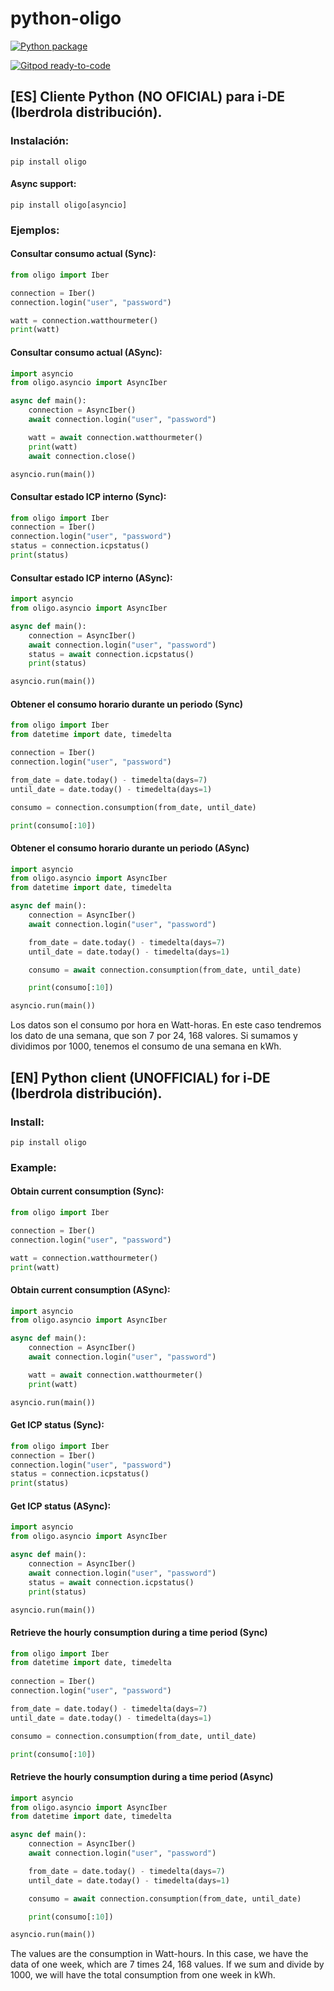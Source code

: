 # python-oligo

[![Python package](https://github.com/hectorespert/python-oligo/actions/workflows/test.yml/badge.svg)](https://github.com/hectorespert/python-oligo/actions/workflows/test.yml)

[![Gitpod ready-to-code](https://img.shields.io/badge/Gitpod-ready--to--code-blue?logo=gitpod)](https://gitpod.io/#https://github.com/hectorespert/python-oligo)

## [ES] Cliente Python (NO OFICIAL) para i-DE (Iberdrola distribución).
### Instalación:

```
pip install oligo
```
#### Async support:

```
pip install oligo[asyncio]
```
### Ejemplos:

#### Consultar consumo actual (Sync):

```python
from oligo import Iber

connection = Iber()
connection.login("user", "password")

watt = connection.watthourmeter()
print(watt)
```

#### Consultar consumo actual (ASync):

```python
import asyncio
from oligo.asyncio import AsyncIber

async def main():
    connection = AsyncIber()
    await connection.login("user", "password")

    watt = await connection.watthourmeter()
    print(watt)
    await connection.close()

asyncio.run(main())
```

#### Consultar estado ICP interno (Sync):

```python
from oligo import Iber
connection = Iber()
connection.login("user", "password")
status = connection.icpstatus()
print(status)
```

#### Consultar estado ICP interno (ASync):

```python
import asyncio
from oligo.asyncio import AsyncIber

async def main():
    connection = AsyncIber()
    await connection.login("user", "password")
    status = await connection.icpstatus()
    print(status)

asyncio.run(main())
```

#### Obtener el consumo horario durante un periodo (Sync)

```python
from oligo import Iber
from datetime import date, timedelta

connection = Iber()
connection.login("user", "password")

from_date = date.today() - timedelta(days=7)
until_date = date.today() - timedelta(days=1)

consumo = connection.consumption(from_date, until_date)

print(consumo[:10])
```

#### Obtener el consumo horario durante un periodo (ASync)

```python
import asyncio
from oligo.asyncio import AsyncIber
from datetime import date, timedelta

async def main():
    connection = AsyncIber()
    await connection.login("user", "password")

    from_date = date.today() - timedelta(days=7)
    until_date = date.today() - timedelta(days=1)

    consumo = await connection.consumption(from_date, until_date)

    print(consumo[:10])

asyncio.run(main())
```

Los datos son el consumo por hora en Watt-horas. En este caso tendremos los
dato de una semana, que son 7 por 24, 168 valores. Si sumamos y dividimos
por 1000, tenemos el consumo de una semana en kWh.

## [EN] Python client (UNOFFICIAL) for i-DE (Iberdrola distribución).
### Install:

```
pip install oligo
```
### Example:
#### Obtain current consumption (Sync):

```python
from oligo import Iber

connection = Iber()
connection.login("user", "password")

watt = connection.watthourmeter()
print(watt)
```
#### Obtain current consumption (ASync):

```python
import asyncio
from oligo.asyncio import AsyncIber

async def main():
    connection = AsyncIber()
    await connection.login("user", "password")

    watt = await connection.watthourmeter()
    print(watt)

asyncio.run(main())
```

#### Get ICP status (Sync):

```python
from oligo import Iber
connection = Iber()
connection.login("user", "password")
status = connection.icpstatus()
print(status)
```

#### Get ICP status (ASync):

```python
import asyncio
from oligo.asyncio import AsyncIber

async def main():
    connection = AsyncIber()
    await connection.login("user", "password")
    status = await connection.icpstatus()
    print(status)

asyncio.run(main())
```

#### Retrieve the hourly consumption during a time period (Sync)

```python
from oligo import Iber
from datetime import date, timedelta
    
connection = Iber()
connection.login("user", "password")

from_date = date.today() - timedelta(days=7)
until_date = date.today() - timedelta(days=1)

consumo = connection.consumption(from_date, until_date)

print(consumo[:10])
```

#### Retrieve the hourly consumption during a time period (Async)

```python
import asyncio
from oligo.asyncio import AsyncIber
from datetime import date, timedelta

async def main():
    connection = AsyncIber()
    await connection.login("user", "password")

    from_date = date.today() - timedelta(days=7)
    until_date = date.today() - timedelta(days=1)

    consumo = await connection.consumption(from_date, until_date)

    print(consumo[:10])

asyncio.run(main())
```

The values are the consumption in Watt-hours. In this case, we have the data
of one week, which are 7 times 24, 168 values. If we sum and divide by 1000,
we will have the total consumption from one week in kWh.
